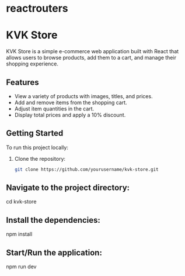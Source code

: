 # reactrouters

# KVK Store

KVK Store is a simple e-commerce web application built with React that allows users to browse products, add them to a cart, and manage their shopping experience.

## Features

- View a variety of products with images, titles, and prices.
- Add and remove items from the shopping cart.
- Adjust item quantities in the cart.
- Display total prices and apply a 10% discount.

## Getting Started

To run this project locally:

1. Clone the repository:
   ```bash
   git clone https://github.com/yourusername/kvk-store.git

## Navigate to the project directory:

cd kvk-store

## Install the dependencies:

npm install

## Start/Run the application:

npm run dev
